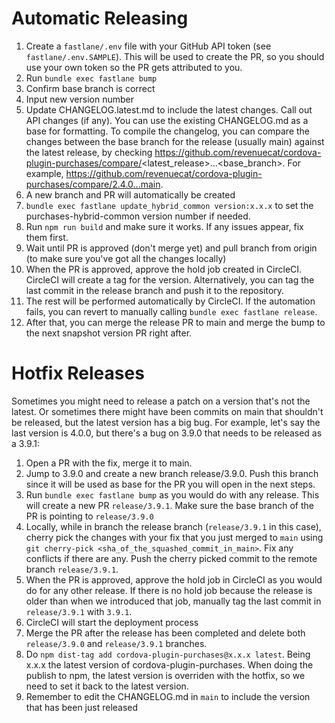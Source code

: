 Automatic Releasing
=========
1. Create a `fastlane/.env` file with your GitHub API token (see `fastlane/.env.SAMPLE`). This will be used to create the PR, so you should use your own token so the PR gets attributed to you.
1. Run `bundle exec fastlane bump`
 1. Confirm base branch is correct
 2. Input new version number
 3. Update CHANGELOG.latest.md to include the latest changes. Call out API changes (if any). You can use the existing CHANGELOG.md as a base for formatting. To compile the changelog, you can compare the changes between the base branch for the release (usually main) against the latest release, by checking https://github.com/revenuecat/cordova-plugin-purchases/compare/<latest_release>...<base_branch>. For example, https://github.com/revenuecat/cordova-plugin-purchases/compare/2.4.0...main.
 4. A new branch and PR will automatically be created
1. `bundle exec fastlane update_hybrid_common version:x.x.x` to set the purchases-hybrid-common version number if needed.
1. Run `npm run build` and make sure it works. If any issues appear, fix them first.
1. Wait until PR is approved (don't merge yet) and pull branch from origin (to make sure you've got all the changes locally)
1. When the PR is approved, approve the hold job created in CircleCI. CircleCI will create a tag for the version. Alternatively, you can tag the last commit in the release branch and push it to the repository.
1. The rest will be performed automatically by CircleCI. If the automation fails, you can revert to manually calling `bundle exec fastlane release`.
1. After that, you can merge the release PR to main and merge the bump to the next snapshot version PR right after.

Hotfix Releases
=========
Sometimes you might need to release a patch on a version that's not the latest. Or sometimes there might have been commits on main that shouldn't be released, but the latest version has a big bug. For example, let's say the last version is 4.0.0, but there's a bug on 3.9.0 that needs to be released as a 3.9.1:

1. Open a PR with the fix, merge it to main.
1. Jump to 3.9.0 and create a new branch release/3.9.0. Push this branch since it will be used as base for the PR you will open in the next steps.
1. Run `bundle exec fastlane bump` as you would do with any release. This will create a new PR `release/3.9.1`. Make sure the base branch of the PR is pointing to `release/3.9.0`
1. Locally, while in branch the release branch (`release/3.9.1` in this case), cherry pick the changes with your fix that you just merged to `main` using `git cherry-pick <sha_of_the_squashed_commit_in_main>`. Fix any conflicts if there are any. Push the cherry picked commit to the remote branch `release/3.9.1`.
1. When the PR is approved, approve the hold job in CircleCI as you would do for any other release. If there is no hold job because the release is older than when we introduced that job, manually tag the last commit in `release/3.9.1` with `3.9.1`.
1. CircleCI will start the deployment process
1. Merge the PR after the release has been completed and delete both `release/3.9.0` and `release/3.9.1` branches.
1. Do `npm dist-tag add cordova-plugin-purchases@x.x.x latest`. Being x.x.x the latest version of cordova-plugin-purchases. When doing the publish to npm, the latest version is overriden with the hotfix, so we need to set it back to the latest version.
1. Remember to edit the CHANGELOG.md in `main` to include the version that has been just released
